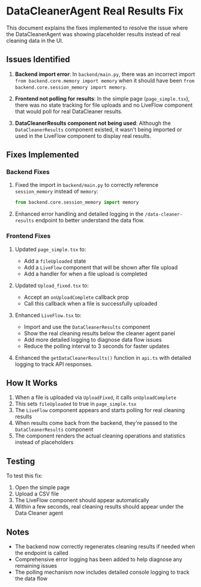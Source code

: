 # DataCleanerAgent Real Results Fix

This document explains the fixes implemented to resolve the issue where the DataCleanerAgent was showing placeholder results instead of real cleaning data in the UI.

## Issues Identified

1. **Backend import error**: In `backend/main.py`, there was an incorrect import `from backend.core.memory import memory` when it should have been `from backend.core.session_memory import memory`.

2. **Frontend not polling for results**: In the simple page (`page_simple.tsx`), there was no state tracking for file uploads and no LiveFlow component that would poll for real DataCleaner results.

3. **DataCleanerResults component not being used**: Although the `DataCleanerResults` component existed, it wasn't being imported or used in the LiveFlow component to display real results.

## Fixes Implemented

### Backend Fixes

1. Fixed the import in `backend/main.py` to correctly reference `session_memory` instead of `memory`:
   ```python
   from backend.core.session_memory import memory
   ```

2. Enhanced error handling and detailed logging in the `/data-cleaner-results` endpoint to better understand the data flow.

### Frontend Fixes

1. Updated `page_simple.tsx` to:
   - Add a `fileUploaded` state
   - Add a `LiveFlow` component that will be shown after file upload
   - Add a handler for when a file upload is completed

2. Updated `Upload_fixed.tsx` to:
   - Accept an `onUploadComplete` callback prop
   - Call this callback when a file is successfully uploaded

3. Enhanced `LiveFlow.tsx` to:
   - Import and use the `DataCleanerResults` component
   - Show the real cleaning results below the cleaner agent panel
   - Add more detailed logging to diagnose data flow issues
   - Reduce the polling interval to 3 seconds for faster updates

4. Enhanced the `getDataCleanerResults()` function in `api.ts` with detailed logging to track API responses.

## How It Works

1. When a file is uploaded via `UploadFixed`, it calls `onUploadComplete`
2. This sets `fileUploaded` to true in `page_simple.tsx`
3. The `LiveFlow` component appears and starts polling for real cleaning results
4. When results come back from the backend, they're passed to the `DataCleanerResults` component
5. The component renders the actual cleaning operations and statistics instead of placeholders

## Testing

To test this fix:
1. Open the simple page
2. Upload a CSV file
3. The LiveFlow component should appear automatically
4. Within a few seconds, real cleaning results should appear under the Data Cleaner agent

## Notes

- The backend now correctly regenerates cleaning results if needed when the endpoint is called
- Comprehensive error logging has been added to help diagnose any remaining issues
- The polling mechanism now includes detailed console logging to track the data flow
